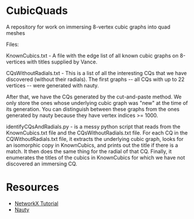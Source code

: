 # CubicQuads
A repository for work on immersing 8-vertex cubic graphs into quad meshes

Files:

KnownCubics.txt - A file with the edge list of all known cubic graphs on 8-vertices with titles supplied by Vance.

CQsWithoutRadials.txt - This is a list of all the interesting CQs that we have discovered (without their radials).  The first graphs -- all CQs with up to 22 vertices -- were generated with nauty.  

After that, we have the CQs generated by the cut-and-paste method.  We only store the ones whose underlying cubic graph was "new" at the time of its generation.  You can distinguish between these graphs from the ones generated by nauty because they have vertex indices >= 1000.

identifyCQsAndRadials.py - is a messy python script that reads from the KnownCubics.txt file and the CQsWithoutRadials.txt file.  For each CQ in the CQWithoutRadials.txt file, it extracts the underlying cubic graph, looks for an isomorphic copy in KnownCubics, and prints out the title if there is a match.  It then does the same thing for the radial of that CQ.  Finally, it enumerates the titles of the cubics in KnownCubics for which we have not discovered an immersing CQ.



# Resources

* [NetworkX Tutorial](https://networkx.github.io/documentation/stable/tutorial.html#creating-a-graph)
* [Nauty](http://users.cecs.anu.edu.au/~bdm/nauty/)
